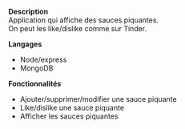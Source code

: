 **Description**  
Application qui affiche des sauces piquantes.  
On peut les like/dislike comme sur Tinder.  

**Langages**  
- Node/express
- MongoDB

**Fonctionnalités**
- Ajouter/supprimer/modifier une sauce piquante
- Like/dislike une sauce piquante
- Afficher les sauces piquantes
